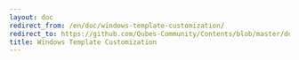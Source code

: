 ```yaml
---
layout: doc
redirect_from: /en/doc/windows-template-customization/
redirect_to: https://github.com/Qubes-Community/Contents/blob/master/docs/customization/windows-template-customization.md
title: Windows Template Customization
---
```

